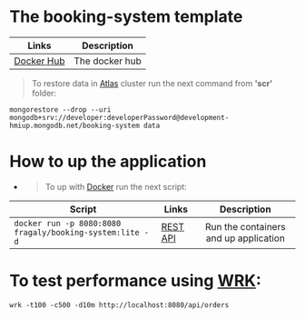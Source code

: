 # The booking-system template

| Links        | Description     |
| ------------- |:-------------:|
| [Docker Hub](https://hub.docker.com/r/fragaly/booking-system)   | The docker hub |

> To restore data in [Atlas](https://www.mongodb.com/cloud/atlas) cluster run the next command from <b>'scr'</b> folder:
```
mongorestore --drop --uri mongodb+srv://developer:developerPassword@development-hmiup.mongodb.net/booking-system data
```

# How to up the application

* > To up with [Docker](https://docs.docker.com/) run the next script:

|Script| Links        | Description     |
|----| ------------- |:-------------:|
|```docker run -p 8080:8080 fragaly/booking-system:lite -d```| [REST API](http://localhost:8080/api/) | Run the containers and up application |

# To test performance using [WRK](https://github.com/wg/wrk):
```wrk -t100 -c500 -d10m http://localhost:8080/api/orders```